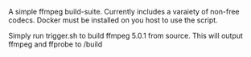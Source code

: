 A simple ffmpeg build-suite. Currently includes a varaiety of non-free codecs.
Docker must be installed on you host to use the script. 

Simply run trigger.sh to build ffmpeg 5.0.1 from source. This will output ffmpeg and ffprobe to /build

